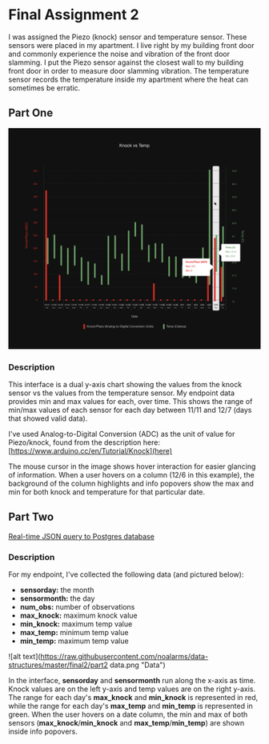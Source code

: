 # Final Assignment 2

I was assigned the Piezo (knock) sensor and temperature sensor. These sensors were placed in my apartment. I live right by my building front door and commonly experience the noise and vibration of the front door slamming. I put the Piezo sensor against the closest wall to my building front door in order to measure door slamming vibration. The temperature sensor records the temperature inside my apartment where the heat can sometimes be erratic.

## Part One

![alt text](https://raw.githubusercontent.com/noalarms/data-structures/master/final2/part1.png "Interface")

### Description
This interface is a dual y-axis chart showing the values from the knock sensor vs the values from the temperature sensor. My endpoint data provides min and max values for each, over time. This shows the range of min/max values of each sensor for each day between 11/11 and 12/7 (days that showed valid data).

I've used Analog-to-Digital Conversion (ADC) as the unit of value for Piezo/knock, found from the description here: [https://www.arduino.cc/en/Tutorial/Knock](here)

The mouse cursor in the image shows hover interaction for easier glancing of information. When a user hovers on a column (12/6 in this example), the background of the column highlights and info popovers show the max and min for both knock and temperature for that particular date.

## Part Two

[Real-time JSON query to Postgres database](http://ec2-54-165-90-63.compute-1.amazonaws.com:3000)

### Description

For my endpoint, I've collected the following data (and pictured below):

- __sensorday:__ the month
- __sensormonth:__ the day
- __num_obs:__ number of observations
- __max_knock:__ maximum knock value
- __min_knock:__ maximum temp value
- __max_temp:__ minimum temp value
- __min_temp:__ maximum temp value

![alt text](https://raw.githubusercontent.com/noalarms/data-structures/master/final2/part2 data.png "Data")

In the interface, __sensorday__ and __sensormonth__ run along the x-axis as time.  Knock values are on the left y-axis and temp values are on the right y-axis. The range for each day's  __max_knock__ and __min_knock__ is represented in red, while the range for each day's __max_temp__ and __min_temp__ is represented in green.  When the user hovers on a date column, the min and max of both sensors (__max_knock__/__min_knock__ and __max_temp__/__min_temp__) are shown inside info popovers.


